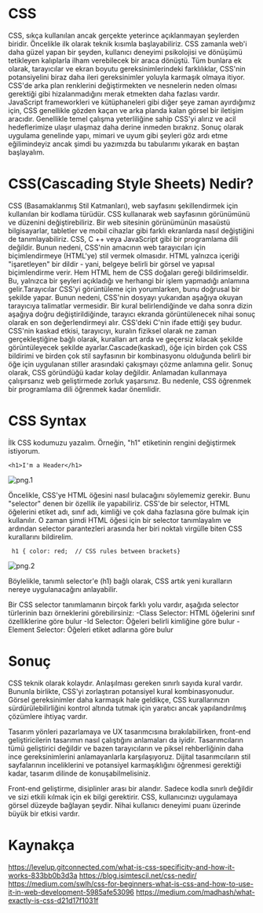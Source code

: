 # CSS
CSS, sıkça kullanılan ancak gerçekte yeterince açıklanmayan şeylerden biridir. Öncelikle ilk olarak teknik kısımla başlayabiliriz. CSS zamanla web'i daha güzel yapan bir şeyden, kullanıcı deneyimi psikolojisi ve dönüşümü tetikleyen kalıplarla ilham verebilecek bir araca dönüştü. Tüm bunlara ek olarak, tarayıcılar ve ekran boyutu gereksinimlerindeki farklılıklar, CSS'nin potansiyelini biraz daha ileri gereksinimler yoluyla karmaşık olmaya itiyor. CSS'de arka plan renklerini değiştirmekten ve nesnelerin neden olması gerektiği gibi hizalanmadığını merak etmekten daha fazlası vardır. 
JavaScript frameworkleri ve kütüphaneleri gibi diğer şeye zaman ayırdığımız için, CSS genellikle gözden kaçan ve arka planda kalan görsel bir iletişim aracıdır. Genellikle temel çalışma yeterliliğine sahip CSS'yi alırız ve acil hedeflerimize ulaşır ulaşmaz daha derine inmeden bırakrız. Sonuç olarak uygulama genelinde yapı, mimari ve uyum gibi şeyleri göz ardı etme eğilimindeyiz ancak şimdi bu yazımızda bu tabularımı yıkarak en baştan başlayalım.

# CSS(Cascading Style Sheets) Nedir?
CSS (Basamaklanmış Stil Katmanları), web sayfasını şekillendirmek için kullanılan bir kodlama türüdür. CSS kullanarak web sayfasının görünümünü ve düzenini değiştirebiliriz. Bir web sitesinin görünümünün masaüstü bilgisayarlar, tabletler ve mobil cihazlar gibi farklı ekranlarda nasıl değiştiğini de tanımlayabiliriz. CSS, C ++ veya JavaScript gibi bir programlama dili değildir. Bunun nedeni, CSS'nin amacının web tarayıcıları için biçimlendirmeye (HTML'ye) stil vermek olmasıdır. HTML yalnızca içeriği "işaretleyen" bir dildir - yani, belgeye belirli bir görsel ve yapısal biçimlendirme verir.
Hem HTML hem de CSS doğaları gereği bildirimseldir. Bu, yalnızca bir şeyleri açıkladığı ve herhangi bir işlem yapmadığı anlamına gelir.Tarayıcılar CSS'yi görüntüleme için yorumlarken, bunu doğrusal bir şekilde yapar. Bunun nedeni, CSS'nin dosyayı yukarıdan aşağıya okuyan tarayıcıya talimatlar vermesidir. Bir kural belirlendiğinde ve daha sonra dizin aşağıya doğru değiştirildiğinde, tarayıcı ekranda görüntülenecek nihai sonuç olarak en son değerlendirmeyi alır. CSS'deki C'nin ifade ettiği şey budur. CSS'nin kaskad etkisi, tarayıcıyı, kuralın fiziksel olarak ne zaman gerçekleştiğine bağlı olarak, kuralları art arda ve geçersiz kılacak şekilde görüntüleyecek şekilde ayarlar.Cascade(kaskad), öğe için birden çok CSS bildirimi ve birden çok stil sayfasının bir kombinasyonu olduğunda belirli bir öğe için uygulanan stiller arasındaki çakışmayı çözme anlamına gelir. Sonuç olarak, CSS göründüğü kadar kolay değildir. Anlamadan kullanmaya çalışırsanız web geliştirmede zorluk yaşarsınız. Bu nedenle, CSS öğrenmek bir programlama dili öğrenmek kadar önemlidir.
  
# CSS Syntax
İlk CSS kodumuzu yazalım. Örneğin, "h1" etiketinin rengini değiştirmek istiyorum.
  
  ``` <h1>I'm a Header</h1> ```

![png.1](https://miro.medium.com/max/2400/1*XTrm27qwPboOnC35WYUpHQ.png)

Öncelikle, CSS'ye HTML öğesini nasıl bulacağını söylememiz gerekir. Bunu "selector" denen bir özellik ile yapabiliriz. CSS'de bir selector, HTML öğelerini etiket adı, sınıf adı, kimliği ve çok daha fazlasına göre bulmak için kullanılır. O zaman şimdi HTML öğesi için bir selector tanımlayalım ve ardından selector parantezleri arasında her biri noktalı virgülle biten CSS kurallarını bildirelim.

  ``` h1 { color: red;  // CSS rules between brackets}```

![png.2](https://miro.medium.com/max/700/1*YrShrgFIf1Ee3ztba6CI8w.png)

Böylelikle, tanımlı selector'e (h1) bağlı olarak, CSS artık yeni kuralların nereye uygulanacağını anlayabilir.

Bir CSS selector tanımlamanın birçok farklı yolu vardır, aşağıda selector türlerinin bazı örneklerini görebilirsiniz:
-Class Selector: HTML öğelerini sınıf özelliklerine göre bulur
-Id Selector: Öğeleri belirli kimliğine göre bulur
-Element Selector: Öğeleri etiket adlarına göre bulur

# Sonuç
CSS teknik olarak kolaydır. Anlaşılması gereken sınırlı sayıda kural vardır. Bununla birlikte, CSS'yi zorlaştıran potansiyel kural kombinasyonudur. Görsel gereksinimler daha karmaşık hale geldikçe, CSS kurallarınızın sürdürülebilirliğini kontrol altında tutmak için yaratıcı ancak yapılandırılmış çözümlere ihtiyaç vardır.

Tasarım yönleri pazarlamaya ve UX tasarımcısına bırakılabilirken, front-end geliştiricilerin tasarımın nasıl çalıştığını anlamaları da iyidir. Tasarımcıların tümü geliştirici değildir ve bazen tarayıcıların ve piksel rehberliğinin daha ince gereksinimlerini anlamayanlarla karşılaşıyoruz. Dijital tasarımcıların stil sayfalarının inceliklerini ve potansiyel karmaşıklığını öğrenmesi gerektiği kadar, tasarım dilinde de konuşabilmelisiniz.

Front-end geliştirme, disiplinler arası bir alandır. Sadece kodla sınırlı değildir ve sizi etkili kılmak için ek bilgi gerektirir. CSS, kullanıcınızı uygulamaya görsel düzeyde bağlayan şeydir. Nihai kullanıcı deneyimi puanı üzerinde büyük bir etkisi vardır.

# Kaynakça
https://levelup.gitconnected.com/what-is-css-specificity-and-how-it-works-833bb0b3d3a
https://blog.isimtescil.net/css-nedir/
https://medium.com/swlh/css-for-beginners-what-is-css-and-how-to-use-it-in-web-development-5985afe53096
https://medium.com/madhash/what-exactly-is-css-d21d17f1031f
